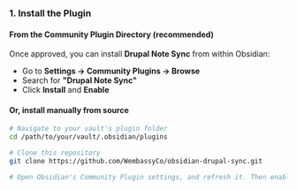 ### 1. Install the Plugin

#### From the Community Plugin Directory (recommended)
Once approved, you can install **Drupal Note Sync** from within Obsidian:

- Go to **Settings → Community Plugins → Browse**
- Search for **"Drupal Note Sync"**
- Click **Install** and **Enable**

#### Or, install manually from source

```bash
# Navigate to your vault's plugin folder
cd /path/to/your/vault/.obsidian/plugins

# Clone this repository
git clone https://github.com/WembassyCo/obsidian-drupal-sync.git

# Open Obsidian's Community Plugin settings, and refresh it. Then enable the plugin.

